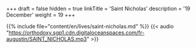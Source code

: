 +++
draft = false
hidden = true
linkTitle = 'Saint Nicholas'
description = '19 December'
weight = 19
+++

{{% include file="content/en/lives/saint-nicholas.md" %}}
{{< audio "https://orthodoxy.sgp1.cdn.digitaloceanspaces.com/fr-augustin/SAINT_NICHOLAS.mp3" >}}
